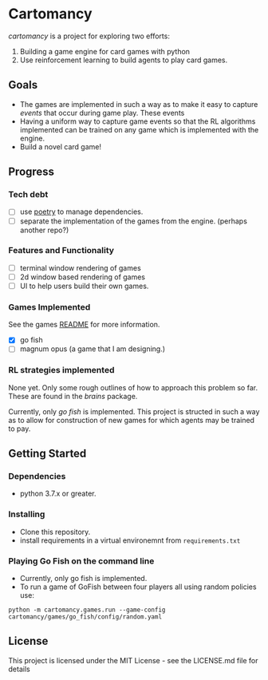 # Cartomancy 

_cartomancy_ is a project for exploring two efforts:

1. Building a game engine for card games with python
2. Use reinforcement learning to build agents to play card games. 

## Goals
- The games are implemented in such a way as to make it easy to capture _events_ that occur during game play. These events
- Having a uniform way to capture game events so that the RL algorithms implemented can be trained on any game which is implemented with the engine.
- Build a novel card game!

## Progress
### Tech debt
- [ ] use [poetry](https://python-poetry.org/) to manage dependencies.
- [ ] separate the implementation of the games from the engine. (perhaps another repo?)

### Features and Functionality
- [ ] terminal window rendering of games
- [ ] 2d window based rendering of games
- [ ] UI to help users build their own games.

### Games Implemented
See the games [README](https://github.com/joedaws/cartomancy/tree/main/cartomancy/games) for more information.
- [x] go fish
- [ ] magnum opus (a game that I am designing.)

### RL strategies implemented
None yet. Only some rough outlines of how to approach this problem so far. These 
are found in the _brains_ package. 

Currently, only _go fish_ is implemented. This project is structed in such 
a way as to allow for construction of new games for which agents may 
be trained to pay.

## Getting Started

### Dependencies

* python 3.7.x or greater.

### Installing

* Clone this repository.  
* install requirements in a virtual environemnt from `requirements.txt`

### Playing Go Fish on the command line
* Currently, only go fish is implemented. 
* To run a game of GoFish between four players all using random policies use:

```
python -m cartomancy.games.run --game-config cartomancy/games/go_fish/config/random.yaml
```

## License

This project is licensed under the MIT License - see the LICENSE.md file for details
